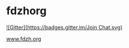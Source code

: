 fdzhorg
=======
[![Gitter](https://badges.gitter.im/Join Chat.svg)](https://gitter.im/tvvocold/fdzhorg?utm_source=badge&utm_medium=badge&utm_campaign=pr-badge&utm_content=badge)

www.fdzh.org
